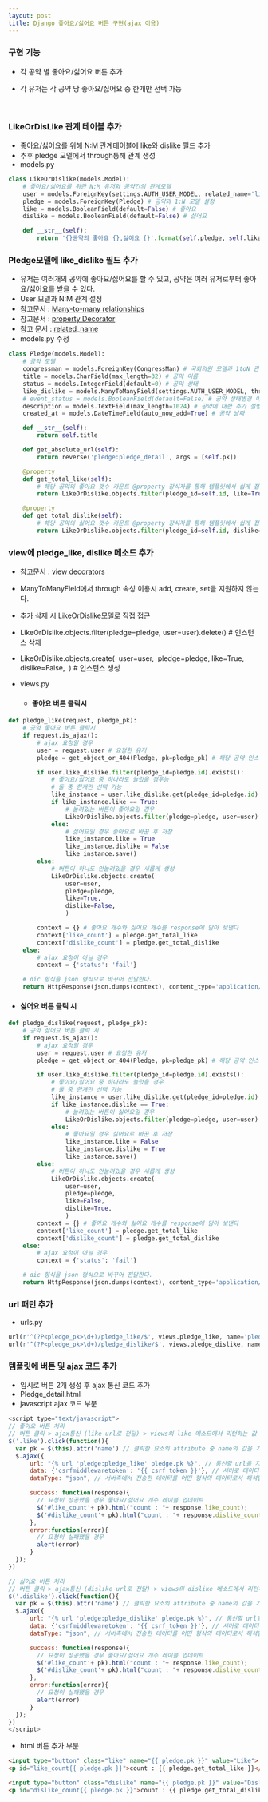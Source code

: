 ```yaml
---
layout: post
title: Django 좋아요/싫어요 버튼 구현(ajax 이용)
---
```




### 구현 기능

- 각 공약 별 좋아요/싫어요 버튼 추가

- 각 유저는 각 공약 당 좋아요/싫어요 중 한개만 선택 가능

  ​

### LikeOrDisLike 관계 테이블 추가

- 좋아요/싫어요를 위해 N:M 관계테이블에 like와 dislike 필드 추가 
- 추후 pledge 모델에서 through통해 관계 생성
- models.py

```python
class LikeOrDislike(models.Model):
    # 좋아요/싫어요를 위한 N:M 유저와 공약간의 관계모델
    user = models.ForeignKey(settings.AUTH_USER_MODEL, related_name='like_dislike') # 유저와 1:N 관계 설정
    pledge = models.ForeignKey(Pledge) # 공약과 1:N 모델 설정
    like = models.BooleanField(default=False) # 좋아요
    dislike = models.BooleanField(default=False) # 싫어요

    def __str__(self):
        return '{}공약의 좋아요 {},싫어요 {}'.format(self.pledge, self.like, self.dislike)
```



### Pledge모델에 like_dislike 필드  추가

- 유저는 여러개의 공약에 좋아요/싫어요를 할 수 있고, 공약은 여러 유저로부터 좋아요/싫어요를 받을 수 있다.
- User 모델과 N:M 관계 설정
- 참고문서 : [Many-to-many relationships](https://docs.djangoproject.com/es/1.10/topics/db/examples/many_to_many/)
- 참고문서 : [property Decorator](https://www.programiz.com/python-programming/property)
- 참고 문서 : [related_name](http://stackoverflow.com/questions/2642613/what-is-related-name-used-for-in-django)
- models.py 수정

```Python
class Pledge(models.Model):
    # 공약 모델
    congressman = models.ForeignKey(CongressMan) # 국회의원 모델과 1toN 관계 설정
    title = models.CharField(max_length=32) # 공약 이름
    status = models.IntegerField(default=0) # 공약 상태
    like_dislike = models.ManyToManyField(settings.AUTH_USER_MODEL, through='LikeOrDislike') # 좋아요/싫어요 모델 LikeOrDisLike 모델을 통해 User와 N:M 관계 설정
    # event_status = models.BooleanField(default=False) # 공약 상태변경 이벤트 활성화 상태
    description = models.TextField(max_length=1024) # 공약에 대한 추가 설명
    created_at = models.DateTimeField(auto_now_add=True) # 공약 날짜

    def __str__(self):
        return self.title

    def get_absolute_url(self):
        return reverse('pledge:pledge_detail', args = [self.pk])

    @property
    def get_total_like(self):
        # 해당 공약의 좋아요 갯수 카운트 @property 장식자를 통해 템플릿에서 쉽게 접근하게 한다.
        return LikeOrDislike.objects.filter(pledge_id=self.id, like=True).count()

    @property
    def get_total_dislike(self):
        # 해당 공약의 싫어요 갯수 카운트 @property 장식자를 통해 템플릿에서 쉽게 접근하게 한다.
        return LikeOrDislike.objects.filter(pledge_id=self.id, dislike=True).count()
```



### view에 pledge_like, dislike 메소드 추가

- 참고문서 : [view decorators](https://docs.djangoproject.com/en/1.10/topics/http/decorators/)

- ManyToManyField에서 through 속성 이용시 add, create, set을 지원하지 않는다.

- 추가 삭제 시 LikeOrDislike모델로 직접 접근

- LikeOrDislike.objects.filter(pledge=pledge, user=user).delete() # 인스턴스 삭제

- LikeOrDislike.objects.create(
  ​                user=user,
  ​                pledge=pledge,
  ​                like=True,
  ​                dislike=False,
  ​                ) # 인스턴스 생성

- views.py

  - #### 좋아요 버튼 클릭시

```Python
def pledge_like(request, pledge_pk):
    # 공약 좋아요 버튼 클릭시
    if request.is_ajax():
        # ajax 요청일 경우
        user = request.user # 요청한 유저
        pledge = get_object_or_404(Pledge, pk=pledge_pk) # 해당 공약 인스턴스 생성

        if user.like_dislike.filter(pledge_id=pledge.id).exists():
            # 좋아요/싫어요 중 하나라도 눌렀을 경우능
            # 둘 중 한개만 선택 가능
            like_instance = user.like_dislike.get(pledge_id=pledge.id) # 좋아요/싫어요 인스턴스 생성
            if like_instance.like == True:
                # 눌려있는 버튼이 좋아요일 경우
                LikeOrDislike.objects.filter(pledge=pledge, user=user).delete() # 인스턴스 삭제
            else:
                # 싫어요일 경우 좋아요로 바꾼 후 저장
                like_instance.like = True
                like_instance.dislike = False
                like_instance.save()
        else:
            # 버튼이 하나도 안눌려있을 경우 새롭게 생성
            LikeOrDislike.objects.create(
                user=user,
                pledge=pledge,
                like=True,
                dislike=False,
                )

        context = {} # 좋아요 개수와 싫어요 개수를 response에 담아 보낸다
        context['like_count'] = pledge.get_total_like
        context['dislike_count'] = pledge.get_total_dislike
    else:
        # ajax 요청이 아닐 경우
        context = {'status': 'fail'}

    # dic 형식을 json 형식으로 바꾸어 전달한다.
    return HttpResponse(json.dumps(context), content_type='application/json')
```

- #### 	싫어요 버튼 클릭 시	

```python
def pledge_dislike(request, pledge_pk):
    # 공약 싫어요 버튼 클릭 시
    if request.is_ajax():
        # ajax 요청일 경우
        user = request.user # 요청한 유저
        pledge = get_object_or_404(Pledge, pk=pledge_pk) # 해당 공약 인스턴스 생성

        if user.like_dislike.filter(pledge_id=pledge.id).exists():
            # 좋아요/싫어요 중 하나라도 눌렀을 경우
            # 둘 중 한개만 선택 가능
            like_instance = user.like_dislike.get(pledge_id=pledge.id) # 좋아요/싫어요 인스턴스 생성
            if like_instance.dislike == True:
                # 눌려있는 버튼이 싫어요일 경우
                LikeOrDislike.objects.filter(pledge=pledge, user=user).delete() # 인스턴스 삭제
            else:
                # 좋아요일 경우 싫어요로 바꾼 후 저장
                like_instance.like = False
                like_instance.dislike = True
                like_instance.save()
        else:
            # 버튼이 하나도 안눌려있을 경우 새롭게 생성
            LikeOrDislike.objects.create(
                user=user,
                pledge=pledge,
                like=False,
                dislike=True,
                )
        context = {} # 좋아요 개수와 싫어요 개수를 response에 담아 보낸다
        context['like_count'] = pledge.get_total_like
        context['dislike_count'] = pledge.get_total_dislike
    else:
        # ajax 요청이 아닐 경우
        context = {'status': 'fail'}

    # dic 형식을 json 형식으로 바꾸어 전달한다.
    return HttpResponse(json.dumps(context), content_type='application/json')
```



### url  패턴 추가

- urls.py

```python
url(r'^(?P<pledge_pk>\d+)/pledge_like/$', views.pledge_like, name='pledge_like'),
url(r'^(?P<pledge_pk>\d+)/pledge_dislike/$', views.pledge_dislike, name='pledge_dislike'),
```



### 템플릿에 버튼 및 ajax 코드 추가

- 임시로 버튼 2개 생성 후 ajax 통신 코드 추가
- Pledge_detail.html
- javascript ajax 코드 부분

```javascript
<script type="text/javascript">
// 좋아요 버튼 처리
// 버튼 클릭 > ajax통신 (like url로 전달) > views의 like 메소드에서 리턴하는 값 전달받기 > 성공시 콜백 호출
$('.like').click(function(){
  var pk = $(this).attr('name') // 클릭한 요소의 attribute 중 name의 값을 가져온다.
  $.ajax({
      url: "{% url 'pledge:pledge_like' pledge.pk %}", // 통신할 url을 지정한다.
      data: {'csrfmiddlewaretoken': '{{ csrf_token }}'}, // 서버로 데이터를 전송할 때 이 옵션을 사용한다.
      dataType: "json", // 서버측에서 전송한 데이터를 어떤 형식의 데이터로서 해석할 것인가를 지정한다. 없으면 알아서 판단한다.

      success: function(response){
        // 요청이 성공했을 경우 좋아요/싫어요 개수 레이블 업데이트
        $('#like_count'+ pk).html("count : "+ response.like_count);
        $('#dislike_count'+ pk).html("count : "+ response.dislike_count);
      },
      error:function(error){
        // 요청이 실패했을 경우
        alert(error)
      }
  });
})

// 싫어요 버튼 처리
// 버튼 클릭 > ajax통신 (dislike url로 전달) > views의 dislike 메소드에서 리턴하는 값 전달받기 > 성공시 콜백 호출
$('.dislike').click(function(){
  var pk = $(this).attr('name') // 클릭한 요소의 attribute 중 name의 값을 가져온다.
  $.ajax({
      url: "{% url 'pledge:pledge_dislike' pledge.pk %}", // 통신할 url을 지정한다.
      data: {'csrfmiddlewaretoken': '{{ csrf_token }}'}, // 서버로 데이터를 전송할 때 이 옵션을 사용한다.
      dataType: "json", // 서버측에서 전송한 데이터를 어떤 형식의 데이터로서 해석할 것인가를 지정한다. 없으면 알아서 판단한다.

      success: function(response){
        // 요청이 성공했을 경우 좋아요/싫어요 개수 레이블 업데이트
        $('#like_count'+ pk).html("count : "+ response.like_count);
        $('#dislike_count'+ pk).html("count : "+ response.dislike_count);
      },
      error:function(error){
        // 요청이 실패했을 경우
        alert(error)
      }
  });
})
</script>
```

-  html 버튼 추가 부분

```html
<input type="button" class="like" name="{{ pledge.pk }}" value="Like"> <!-- 좋아요 버튼 -->
<p id="like_count{{ pledge.pk }}">count : {{ pledge.get_total_like }}</p> <!-- 좋아요 개수 표시 -->

<input type="button" class="dislike" name="{{ pledge.pk }}" value="Dislike"> <!-- 싫어요 버튼 -->
<p id="dislike_count{{ pledge.pk }}">count : {{ pledge.get_total_dislike }}</p> <!-- 싫어요 개수 표시 -->
```

